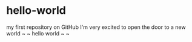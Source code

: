# hello-world
my first repository on GitHub
I'm very excited to open the door to a new world ~ ~
hello world ~ ~
